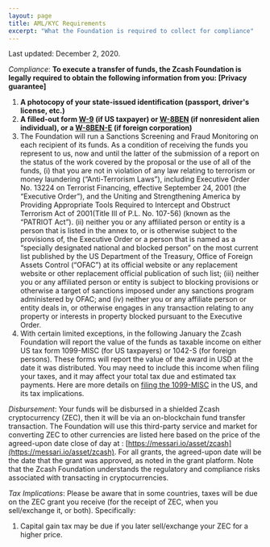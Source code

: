 ```yaml
---
layout: page
title: AML/KYC Requirements
excerpt: "What the Foundation is required to collect for compliance"
---
```


Last updated: December 2, 2020.


_Compliance_:  **To execute a transfer of funds, the Zcash Foundation is legally required to obtain the following information from you: [Privacy guarantee]**
1. **A photocopy of your state-issued identification (passport, driver's license, etc.)**
2. **A filled-out form [W-9](https://www.irs.gov/pub/irs-pdf/fw9.pdf) (if US taxpayer) or [W-8BEN](https://www.irs.gov/pub/irs-pdf/fw8ben.pdf) (if nonresident alien individual), or a [W-8BEN-E](https://www.irs.gov/pub/irs-pdf/fw8bene.pdf) (if foreign corporation)**
3. The Foundation will run a Sanctions Screening and Fraud Monitoring on each recipient of its funds.  As a condition of receiving the funds you represent to us, now and until the latter of the submission of a report on the status of the work covered by the proposal or the use of all of the funds, (i) that you are not in violation of any law relating to terrorism or money laundering (“Anti-Terrorism Laws”), including Executive Order No. 13224 on Terrorist Financing, effective September 24, 2001 (the “Executive Order”), and the Uniting and Strengthening America by Providing Appropriate Tools Required to Intercept and Obstruct Terrorism Act of 2001(Title III of P.L. No. 107-56) (known as the “PATRIOT Act”).  (ii)  neither you or any affiliated person or entity is a person that is listed in the annex to, or is otherwise subject to the provisions of, the Executive Order or a person that is named as a “specially designated national and blocked person” on the most current list published by the US Department of the Treasury, Office of Foreign Assets Control (“OFAC”) at its official website or any replacement website or other replacement official publication of such list; (iii) neither you or any affiliated person or entity is subject to blocking provisions or otherwise a target of sanctions imposed under any sanctions program administered by OFAC; and (iv) neither you or any affiliate person or entity deals in, or otherwise engages in any transaction relating to any property or interests in property blocked pursuant to the Executive Order.
4. With certain limited exceptions, in the following January the Zcash Foundation will report the value of the funds as taxable income on either US tax form 1099-MISC (for US taxpayers) or 1042-S (for foreign persons). These forms will report the value of the award in USD at the date it was distributed. You may need to include this income when filing your taxes, and it may affect your total tax due and estimated tax payments. Here are more details on [filing the 1099-MISC](https://www.irs.gov/forms-pubs/about-form-1099-misc) in the US, and its tax implications.

_Disbursement_: Your funds will be disbursed in a shielded Zcash cryptocurrency (ZEC), then it will be via an on-blockchain fund transfer transaction. The Foundation will use this third-party service and market for converting ZEC to other currencies are listed here based on the price of the agreed-upon date close of day at : [https://messari.io/asset/zcash](https://messari.io/asset/zcash). For all grants, the agreed-upon date will be the date that the grant was approved, as noted in the grant platform. Note that the Zcash Foundation understands the regulatory and compliance risks associated with transacting in cryptocurrencies. 

_Tax Implications_: Please be aware that in some countries, taxes will be due on the ZEC grant you receive (for the receipt of ZEC, when you sell/exchange it, or both). Specifically:
1. Capital gain tax may be due if you later sell/exchange your ZEC for a higher price.

